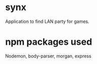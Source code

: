 # synx
Application to find LAN party for games.


# npm packages used
Nodemon, body-parser, morgan, express
